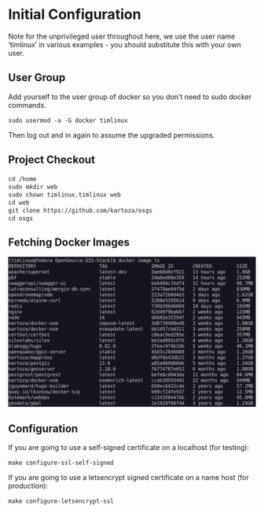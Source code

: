 # Initial Configuration

Note for the unprivileged user throughout here, we use the user name ‘timlinux’
in various examples - you should substitute this with your own user.

## User Group

Add yourself to the user group of docker so you don't need to sudo docker
commands.

```
sudo usermod -a -G docker timlinux
```

Then log out and in again to assume the upgraded permissions.

## Project Checkout

```
cd /home
sudo mkdir web
sudo chown timlinux.timlinux web
cd web
git clone https://github.com/kartoza/osgs
cd osgs
```

## Fetching Docker Images

![Overview Diagram](../img/docker-images.png)



## Configuration

If you are going to use a self-signed certificate on a localhost (for testing):


```
make configure-ssl-self-signed
```

If you are going to use a letsencrypt signed certificate on a name host (for production):


```
make configure-letsencrypt-ssl
```

